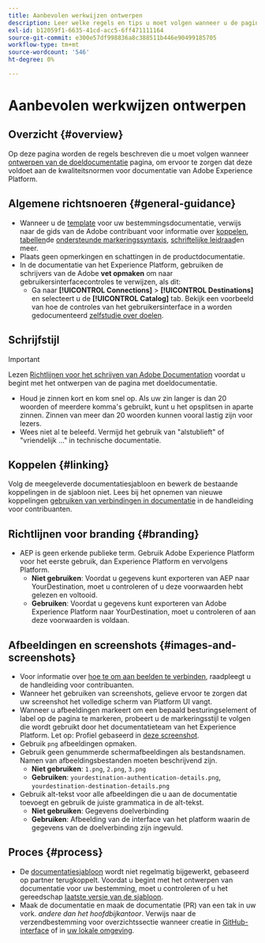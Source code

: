```yaml
---
title: Aanbevolen werkwijzen ontwerpen
description: Leer welke regels en tips u moet volgen wanneer u de pagina met doeldocumentatie ontwerpt, om te controleren of deze voldoet aan de kwaliteitsnormen voor Adobe Experience Platform-documentatie.
exl-id: b12059f1-6635-41cd-acc5-6ff471111164
source-git-commit: e300e57df998836a8c388511b446e90499185705
workflow-type: tm+mt
source-wordcount: '546'
ht-degree: 0%

---
```


# Aanbevolen werkwijzen ontwerpen

## Overzicht {#overview}

Op deze pagina worden de regels beschreven die u moet volgen wanneer [ontwerpen van de doeldocumentatie](./documentation-instructions.md) pagina, om ervoor te zorgen dat deze voldoet aan de kwaliteitsnormen voor documentatie van Adobe Experience Platform.

## Algemene richtsnoeren {#general-guidance}

* Wanneer u de [template](./self-service-template.md) voor uw bestemmingsdocumentatie, verwijs naar de gids van de Adobe contribuant voor informatie over [koppelen](https://experienceleague.adobe.com/docs/contributor/contributor-guide/writing-essentials/linking.html), [tabellen](https://experienceleague.adobe.com/docs/contributor/contributor-guide/writing-essentials/markdown.html#tables)de [ondersteunde markeringssyntaxis](https://experienceleague.adobe.com/docs/contributor/contributor-guide/writing-essentials/markdown.html), [schriftelijke leidraad](https://experienceleague.adobe.com/docs/contributor/contributor-guide/writing-essentials/general-writing-guidance.html)en meer.
* Plaats geen opmerkingen en schattingen in de productdocumentatie.
* In de documentatie van het Experience Platform, gebruiken de schrijvers van de Adobe **vet opmaken** om naar gebruikersinterfacecontroles te verwijzen, als dit:
   * Ga naar **[!UICONTROL Connections]** > **[!UICONTROL Destinations]** en selecteert u de **[!UICONTROL Catalog]** tab. Bekijk een voorbeeld van hoe de controles van het gebruikersinterface in a worden gedocumenteerd [zelfstudie over doelen](https://experienceleague.adobe.com/docs/experience-platform/destinations/ui/activate/activate-batch-profile-destinations.html#select-destination).

## Schrijfstijl

>[!IMPORTANT]
>
>Lezen [Richtlijnen voor het schrijven van Adobe Documentation](https://experienceleague.adobe.com/docs/contributor/contributor-guide/writing-essentials/general-writing-guidance.html) voordat u begint met het ontwerpen van de pagina met doeldocumentatie.

* Houd je zinnen kort en kom snel op. Als uw zin langer is dan 20 woorden of meerdere komma&#39;s gebruikt, kunt u het opsplitsen in aparte zinnen. Zinnen van meer dan 20 woorden kunnen vooral lastig zijn voor lezers.
* Wees niet al te beleefd. Vermijd het gebruik van &quot;alstublieft&quot; of &quot;vriendelijk ...&quot; in technische documentatie.

## Koppelen {#linking}

Volg de meegeleverde documentatiesjabloon en bewerk de bestaande koppelingen in de sjabloon niet. Lees bij het opnemen van nieuwe koppelingen [gebruiken van verbindingen in documentatie](https://experienceleague.adobe.com/docs/contributor/contributor-guide/writing-essentials/linking.html) in de handleiding voor contribuanten.

## Richtlijnen voor branding {#branding}

* AEP is geen erkende publieke term. Gebruik Adobe Experience Platform voor het eerste gebruik, dan Experience Platform en vervolgens Platform.
   * **Niet gebruiken**: Voordat u gegevens kunt exporteren van AEP naar YourDestination, moet u controleren of u deze voorwaarden hebt gelezen en voltooid.
   * **Gebruiken**: Voordat u gegevens kunt exporteren van Adobe Experience Platform naar YourDestination, moet u controleren of aan deze voorwaarden is voldaan.

## Afbeeldingen en screenshots {#images-and-screenshots}

* Voor informatie over [hoe te om aan beelden te verbinden](https://experienceleague.adobe.com/docs/contributor/contributor-guide/writing-essentials/markdown.html#images), raadpleegt u de handleiding voor contribuanten.
* Wanneer het gebruiken van screenshots, gelieve ervoor te zorgen dat uw screenshot het volledige scherm van Platform UI vangt.
* Wanneer u afbeeldingen markeert om een bepaald besturingselement of label op de pagina te markeren, probeert u de markeringsstijl te volgen die wordt gebruikt door het documentatieteam van het Experience Platform. Let op: Profiel gebaseerd in [deze screenshot](/help/destinations/catalog/cloud-storage/amazon-s3.md#export-type-frequency).
* Gebruik `png` afbeeldingen opmaken.
* Gebruik geen genummerde schermafbeeldingen als bestandsnamen. Namen van afbeeldingsbestanden moeten beschrijvend zijn.
   * **Niet gebruiken**: `1.png`, `2.png`, `3.png`
   * **Gebruiken**: `yourdestination-authentication-details.png`, `yourdestination-destination-details.png`
* Gebruik alt-tekst voor alle afbeeldingen die u aan de documentatie toevoegt en gebruik de juiste grammatica in de alt-tekst.
   * **Niet gebruiken**: Gegevens doelverbinding
   * **Gebruiken**: Afbeelding van de interface van het platform waarin de gegevens van de doelverbinding zijn ingevuld.

## Proces {#process}

* De [documentatiesjabloon](./self-service-template.md) wordt niet regelmatig bijgewerkt, gebaseerd op partner terugkoppelt. Voordat u begint met het ontwerpen van documentatie voor uw bestemming, moet u controleren of u het gereedschap [laatste versie van de sjabloon](../assets/docs-framework/yourdestination-template.zip).
* Maak de documentatie en maak de documentatie (PR) van een tak in uw vork. *andere dan het hoofdbijkantoor*. Verwijs naar de verzendbestemming voor overzichtssectie wanneer creatie in [GitHub-interface](./use-github-interface-to-create-documentation.md#submit-review) of in [uw lokale omgeving](./work-in-local-environment.md#submit-review).
